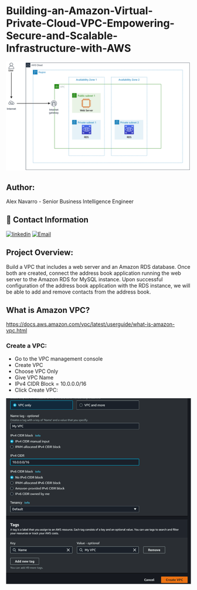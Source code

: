 # Building-an-Amazon-Virtual-Private-Cloud-VPC-Empowering-Secure-and-Scalable-Infrastructure-with-AWS

![ScreenShot](https://github.com/NavarroAlexKU/Building-an-Amazon-Virtual-Private-Cloud-VPC-Empowering-Secure-and-Scalable-Infrastructure-with-AWS/blob/main/Network-diagram.png?raw=true)

## Author:
Alex Navarro - Senior Business Intelligence Engineer

## 🔗 Contact Information
[![linkedin](https://img.shields.io/badge/linkedin-0A66C2?style=for-the-badge&logo=linkedin&logoColor=white)](https://www.linkedin.com/in/alexnavarro2/)
[![Email](https://img.shields.io/badge/Gmail-D14836?style=for-the-badge&logo=gmail&logoColor=white)](https://mail.google.com/mail/u/0/#inbox?compose=GTvVlcSBpRjxKKJtxTLNxwpsKvpfbRSRnRLcTQRMZLcKCNfrJjXfcNNKPmstkbHJpzHGNZnHvhCph)

## Project Overview:
Build a VPC that includes a web server and an Amazon RDS database. Once both are created, connect the address book application running the web server to the Amazon RDS for MySQL instance. Upon successful configuration of the address book application with the RDS instance, we will be able to add and remove contacts from the address book.

## What is Amazon VPC?
https://docs.aws.amazon.com/vpc/latest/userguide/what-is-amazon-vpc.html

### Create a VPC:
* Go to the VPC management console
* Create VPC
* Choose VPC Only
* Give VPC Name
* IPv4 CIDR Block = 10.0.0.0/16
* Click Create VPC:

![Alt text](image.png)